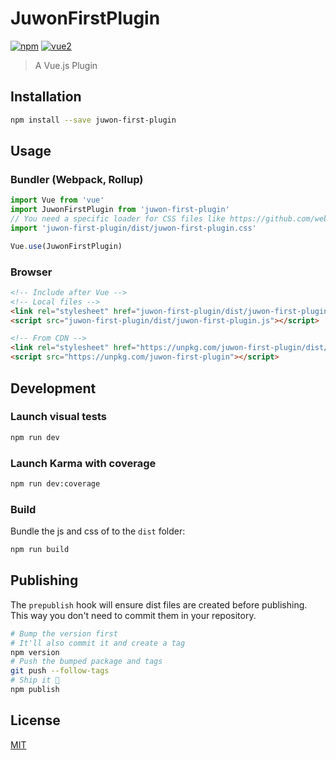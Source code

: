 # JuwonFirstPlugin

[![npm](https://img.shields.io/npm/v/juwon-first-plugin.svg)](https://www.npmjs.com/package/juwon-first-plugin) [![vue2](https://img.shields.io/badge/vue-2.x-brightgreen.svg)](https://vuejs.org/)

> A Vue.js Plugin

## Installation

```bash
npm install --save juwon-first-plugin
```

## Usage

### Bundler (Webpack, Rollup)

```js
import Vue from 'vue'
import JuwonFirstPlugin from 'juwon-first-plugin'
// You need a specific loader for CSS files like https://github.com/webpack/css-loader
import 'juwon-first-plugin/dist/juwon-first-plugin.css'

Vue.use(JuwonFirstPlugin)
```

### Browser

```html
<!-- Include after Vue -->
<!-- Local files -->
<link rel="stylesheet" href="juwon-first-plugin/dist/juwon-first-plugin.css"></link>
<script src="juwon-first-plugin/dist/juwon-first-plugin.js"></script>

<!-- From CDN -->
<link rel="stylesheet" href="https://unpkg.com/juwon-first-plugin/dist/juwon-first-plugin.css"></link>
<script src="https://unpkg.com/juwon-first-plugin"></script>
```

## Development

### Launch visual tests

```bash
npm run dev
```

### Launch Karma with coverage

```bash
npm run dev:coverage
```

### Build

Bundle the js and css of to the `dist` folder:

```bash
npm run build
```


## Publishing

The `prepublish` hook will ensure dist files are created before publishing. This
way you don't need to commit them in your repository.

```bash
# Bump the version first
# It'll also commit it and create a tag
npm version
# Push the bumped package and tags
git push --follow-tags
# Ship it 🚀
npm publish
```

## License

[MIT](http://opensource.org/licenses/MIT)
